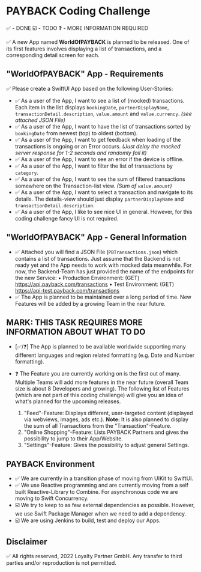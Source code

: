 # PAYBACK Coding Challenge

✅ - DONE
☑️ - TODO
❓ - MORE INFORMATION REQUIRED

✅ A new App named **WorldOfPAYBACK** is planned to be released. One of its first features involves displaying a list of transactions, and a corresponding detail screen for each.

## "WorldOfPAYBACK" App - Requirements

✅ Please create a SwiftUI App based on the following User-Stories:

* ✅ As a user of the App, I want to see a list of (mocked) transactions. Each item in the list displays `bookingDate`, `partnerDisplayName`, `transactionDetail.description`, `value.amount` and `value.currency`. *(see attached JSON File)*
* ✅ As a user of the App, I want to have the list of transactions sorted by `bookingDate` from newest (top) to oldest (bottom).
* ✅ As a user of the App, I want to get feedback when loading of the transactions is ongoing or an Error occurs. *(Just delay the mocked server response for 1-2 seconds and randomly fail it)*
* ✅ As a user of the App, I want to see an error if the device is offline.
* ✅ As a user of the App, I want to filter the list of transactions by `category`.
* ✅ As a user of the App, I want to see the sum of filtered transactions somewhere on the Transaction-list view. *(Sum of `value.amount`)*
* ✅ As a user of the App, I want to select a transaction and navigate to its details. The details-view should just display `partnerDisplayName` and `transactionDetail.description`.
* ✅ As a user of the App, I like to see nice UI in general. However, for this coding challenge fancy UI is not required.

## "WorldOfPAYBACK" App - General Information

* ✅ Attached you will find a JSON File (`PBTransactions.json`) which contains a list of transactions. Just assume that the Backend is not ready yet and the App needs to work with mocked data meanwhile. For now, the Backend-Team has just provided the name of the endpoints for the new Service: 
	• Production Environment: (GET) https://api.payback.com/transactions
    • Test Environment: (GET) https://api-test.payback.com/transactions
* ✅ The App is planned to be maintained over a long period of time. New Features will be added by a growing Team in the near future.

## MARK: THIS TASK REQUIRES MORE INFORMATION ABOUT WHAT TO DO
* [✅/❓] The App is planned to be available worldwide supporting many different languages and region related formatting (e.g. Date and Number formatting).

* ❓ The Feature you are currently working on is the first out of many. Multiple Teams will add more features in the near future (overall Team size is about 8 Developers and growing). The following list of Features (which are not part of this coding challenge) will give you an idea of what's planned for the upcoming releases.
 
	1. 	"Feed"-Feature: Displays different, user-targeted content (displayed via webviews, images, ads etc.). **Note:** It is also planned to display the sum of all Transactions from the "Transaction"-Feature.
	2. "Online Shopping"-Feature: Lists PAYBACK Partners and gives the possibility to jump to their App/Website.
	3. "Settings"-Feature: Gives the possibility to adjust general Settings.

## PAYBACK Environment

* ✅ We are currently in a transition phase of moving from UIKit to SwiftUI.
* ✅ We use Reactive programming and are currently moving from a self built Reactive-Library to Combine. For asynchronous code we are moving to Swift Concurrency.
* ☑️ We try to keep to as few external dependencies as possible. However, we use Swift Package Manager when we need to add a dependency.
* ☑️ We are using Jenkins to build, test and deploy our Apps.

## Disclaimer

✅ All rights reserved, 2022 Loyalty Partner GmbH. Any transfer to third parties and/or reproduction is not permitted.
